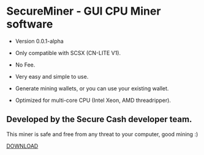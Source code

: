 # SecureMiner - GUI CPU Miner software

- Version 0.0.1-alpha

- Only compatible with SCSX (CN-LITE V1).
- No Fee.
- Very easy and simple to use.
- Generate mining wallets, or you can use your existing wallet.
- Optimized for multi-core CPU (Intel Xeon, AMD threadripper).

## Developed by the Secure Cash developer team.

This miner is safe and free from any threat to your computer, good mining :)

[DOWNLOAD](https://github.com/scashcoin/secureminer/releases/tag/v0.0.1-alpha)
